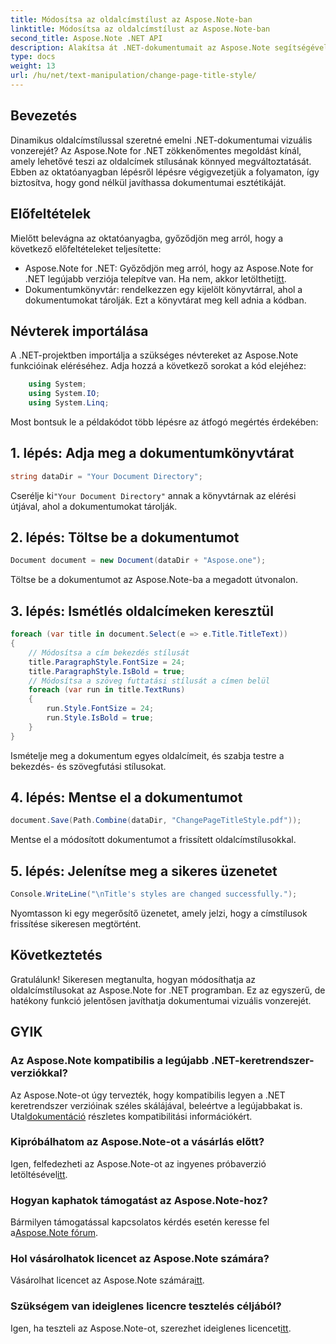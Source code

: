```yaml
---
title: Módosítsa az oldalcímstílust az Aspose.Note-ban
linktitle: Módosítsa az oldalcímstílust az Aspose.Note-ban
second_title: Aspose.Note .NET API
description: Alakítsa át .NET-dokumentumait az Aspose.Note segítségével! Tanulja meg könnyedén változtatni az oldalcímstílusokat. Növelje az esztétikát néhány egyszerű lépésben.
type: docs
weight: 13
url: /hu/net/text-manipulation/change-page-title-style/
---
```

## Bevezetés
Dinamikus oldalcímstílussal szeretné emelni .NET-dokumentumai vizuális vonzerejét? Az Aspose.Note for .NET zökkenőmentes megoldást kínál, amely lehetővé teszi az oldalcímek stílusának könnyed megváltoztatását. Ebben az oktatóanyagban lépésről lépésre végigvezetjük a folyamaton, így biztosítva, hogy gond nélkül javíthassa dokumentumai esztétikáját.
## Előfeltételek
Mielőtt belevágna az oktatóanyagba, győződjön meg arról, hogy a következő előfeltételeket teljesítette:
-  Aspose.Note for .NET: Győződjön meg arról, hogy az Aspose.Note for .NET legújabb verziója telepítve van. Ha nem, akkor letöltheti[itt](https://releases.aspose.com/note/net/).
- Dokumentumkönyvtár: rendelkezzen egy kijelölt könyvtárral, ahol a dokumentumokat tárolják. Ezt a könyvtárat meg kell adnia a kódban.
## Névterek importálása
A .NET-projektben importálja a szükséges névtereket az Aspose.Note funkcióinak eléréséhez. Adja hozzá a következő sorokat a kód elejéhez:
```csharp
    using System;
    using System.IO;
    using System.Linq;
```
Most bontsuk le a példakódot több lépésre az átfogó megértés érdekében:
## 1. lépés: Adja meg a dokumentumkönyvtárat
```csharp
string dataDir = "Your Document Directory";
```
 Cserélje ki`"Your Document Directory"` annak a könyvtárnak az elérési útjával, ahol a dokumentumokat tárolják.
## 2. lépés: Töltse be a dokumentumot
```csharp
Document document = new Document(dataDir + "Aspose.one");
```
Töltse be a dokumentumot az Aspose.Note-ba a megadott útvonalon.
## 3. lépés: Ismétlés oldalcímeken keresztül
```csharp
foreach (var title in document.Select(e => e.Title.TitleText))
{
    // Módosítsa a cím bekezdés stílusát
    title.ParagraphStyle.FontSize = 24;
    title.ParagraphStyle.IsBold = true;
    // Módosítsa a szöveg futtatási stílusát a címen belül
    foreach (var run in title.TextRuns)
    {
        run.Style.FontSize = 24;
        run.Style.IsBold = true;
    }
}
```
Ismételje meg a dokumentum egyes oldalcímeit, és szabja testre a bekezdés- és szövegfutási stílusokat.
## 4. lépés: Mentse el a dokumentumot
```csharp
document.Save(Path.Combine(dataDir, "ChangePageTitleStyle.pdf"));
```
Mentse el a módosított dokumentumot a frissített oldalcímstílusokkal.
## 5. lépés: Jelenítse meg a sikeres üzenetet
```csharp
Console.WriteLine("\nTitle's styles are changed successfully.");
```
Nyomtasson ki egy megerősítő üzenetet, amely jelzi, hogy a címstílusok frissítése sikeresen megtörtént.
## Következtetés
Gratulálunk! Sikeresen megtanulta, hogyan módosíthatja az oldalcímstílusokat az Aspose.Note for .NET programban. Ez az egyszerű, de hatékony funkció jelentősen javíthatja dokumentumai vizuális vonzerejét.
## GYIK
### Az Aspose.Note kompatibilis a legújabb .NET-keretrendszer-verziókkal?
 Az Aspose.Note-ot úgy tervezték, hogy kompatibilis legyen a .NET keretrendszer verzióinak széles skálájával, beleértve a legújabbakat is. Utal[dokumentáció](https://reference.aspose.com/note/net/) részletes kompatibilitási információkért.
### Kipróbálhatom az Aspose.Note-ot a vásárlás előtt?
 Igen, felfedezheti az Aspose.Note-ot az ingyenes próbaverzió letöltésével[itt](https://releases.aspose.com/).
### Hogyan kaphatok támogatást az Aspose.Note-hoz?
 Bármilyen támogatással kapcsolatos kérdés esetén keresse fel a[Aspose.Note fórum](https://forum.aspose.com/c/note/28).
### Hol vásárolhatok licencet az Aspose.Note számára?
 Vásárolhat licencet az Aspose.Note számára[itt](https://purchase.aspose.com/buy).
### Szükségem van ideiglenes licencre tesztelés céljából?
 Igen, ha teszteli az Aspose.Note-ot, szerezhet ideiglenes licencet[itt](https://purchase.aspose.com/temporary-license/).